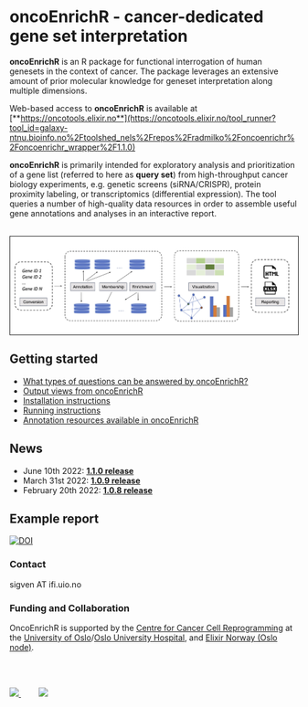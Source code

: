 # oncoEnrichR - cancer-dedicated gene set interpretation

**oncoEnrichR** is an R package for functional interrogation of human genesets in the context of cancer. The package leverages an extensive amount of prior molecular knowledge for geneset interpretation along multiple dimensions.

Web-based access to **oncoEnrichR** is available at [**https://oncotools.elixir.no**](https://oncotools.elixir.no/tool_runner?tool_id=galaxy-ntnu.bioinfo.no%2Ftoolshed_nels%2Frepos%2Fradmilko%2Foncoenrichr%2Foncoenrichr_wrapper%2F1.1.0)

**oncoEnrichR** is primarily intended for exploratory analysis and prioritization of a gene list (referred to here as **query set**) from high-throughput cancer biology experiments, e.g. genetic screens (siRNA/CRISPR), protein proximity labeling, or transcriptomics (differential expression). The tool queries a number of high-quality data resources in order to assemble useful gene annotations and analyses in an interactive report.

<br>

<img src="man/figures/oncoenrichr_overview2.png" align="center" border="1"/>

## Getting started

-   [What types of questions can be answered by oncoEnrichR?](https://sigven.github.io/oncoEnrichR/index.html#questions-adressed-by-oncoenrichr)
-   [Output views from oncoEnrichR](https://sigven.github.io/oncoEnrichR/articles/output.html)
-   [Installation instructions](https://sigven.github.io/oncoEnrichR/articles/installation.html)
-   [Running instructions](https://sigven.github.io/oncoEnrichR/articles/running.html)
-   [Annotation resources available in oncoEnrichR](https://sigven.github.io/oncoEnrichR/articles/annotation_resources.html)

## News

-   June 10th 2022: [**1.1.0 release**](https://sigven.github.io/oncoEnrichR/articles/CHANGELOG.html#version-1-1-0)
-   March 31st 2022: [**1.0.9 release**](https://sigven.github.io/oncoEnrichR/articles/CHANGELOG.html#version-1-0-9)
-   February 20th 2022: [**1.0.8 release**](https://sigven.github.io/oncoEnrichR/articles/CHANGELOG.html#version-1-0-8)

## Example report

<a href="https://doi.org/10.5281/zenodo.6630473"><img src="https://zenodo.org/badge/DOI/10.5281/zenodo.6630473.svg" alt="DOI"/></a>

### Contact

sigven AT ifi.uio.no

### Funding and Collaboration

OncoEnrichR is supported by the [Centre for Cancer Cell Reprogramming](https://www.med.uio.no/cancell/english/) at the [University of Oslo](https://www.uio.no)/[Oslo University Hospital](https://radium.no), and [Elixir Norway (Oslo node)](https://elixir.no/organization/organisation/elixir-uio).

<br> <br>

<p float="left">
  <a href="https://www.med.uio.no/cancell/english/">
     <img src="man/figures/can-cell.png" width="150" >
  </a>
  &nbsp;&nbsp;&nbsp;&nbsp;&nbsp;&nbsp;&nbsp;
  <a href="https://elixir.no/organization/organisation/elixir-uio">
     <img src="man/figures/elixir_norway.png" width="200" />
  </a>
</p>
